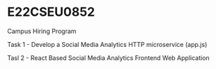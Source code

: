 # E22CSEU0852
Campus Hiring Program


Task 1 - Develop a Social Media Analytics HTTP microservice (app.js)

Tasl 2 - React Based Social Media Analytics Frontend Web Application
